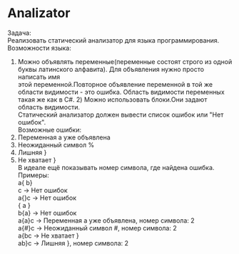 # Analizator

Задача:  
Реализовать статический анализатор для языка программирования.  
Возможности языка:  
1) Можно объявлять переменные(переменные состоят строго из одной буквы латинского алфавита). Для объявления нужно просто написать имя  
этой переменной.Повторное объявление переменной в той же области видимости - это ошибка. Область видимости переменных такая же как в C#. 2) Можно использовать блоки.Они задают область видимости.  
Статический анализатор должен вывести список ошибок или "Нет ошибок".  
Возможные ошибки:  
1) Переменная a уже объявлена  
2) Неожиданный символ %  
3) Лишняя }  
4) Не хватает }  
В идеале ещё показывать номер символа, где найдена ошибка.  
Примеры:  
a{ b}  
c -> Нет ошибок  
a{}c -> Нет ошибок  
{ a }  
b{a} -> Нет ошибок  
a{a}c -> Переменная a уже объявлена, номер символа: 2  
a{#}c -> Неожиданный символ #, номер символа: 2  
a{bc -> Не хватает }  
ab}c -> Лишняя }, номер символа: 2  
